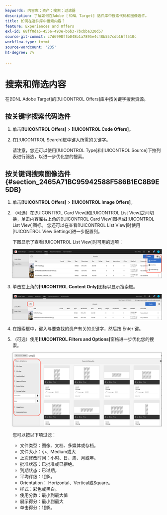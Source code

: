 ```yaml
---
keywords: 内容库；资产；搜索；过滤器
description: 了解如何在Adobe [!DNL Target] 选件库中搜索代码和图像选件。
title: 如何在选件库中搜索内容？
feature: Experiences and Offers
exl-id: 68ff0da5-4556-493e-b6b3-7bcbba320d57
source-git-commit: c7d6998ffb048b1a7895e4c48b557cdb16ff510c
workflow-type: tm+mt
source-wordcount: '235'
ht-degree: 7%

---
```


# 搜索和筛选内容

在[!DNL Adobe Target]的[!UICONTROL Offers]库中按关键字搜索资源。

## 按关键字搜索代码选件

1. 单击&#x200B;**[!UICONTROL Offers]** > **[!UICONTROL Code Offers]**。
1. 在[!UICONTROL Search]框中键入所需的关键字。

   请注意，您还可以使用[!UICONTROL Type]和[!UICONTROL Source]下拉列表进行筛选，以进一步优化您的搜索。

## 按关键词搜索图像选件 {#section_2465A71BC95942588F586B1EC8B9E5DB}

1. 单击&#x200B;**[!UICONTROL Offers]** > **[!UICONTROL Image Offers]**。

1. （可选）在[!UICONTROL Card View]和[!UICONTROL List View]之间切换，单击内容库右上角的[!UICONTROL Card View]图标或[!UICONTROL List View]图标。 您还可以在查看[!UICONTROL List View]时使用[!UICONTROL View Settings]进一步配置列。

   下图显示了查看[!UICONTROL List View]时可用的选项：

   ![列表视图选项](/help/main/c-experiences/c-manage-content/assets/view-settings-options.png)

1. 单击左上角的&#x200B;**[!UICONTROL Content Only]**&#x200B;图标以显示搜索框。

   ![仅内容选项](/help/main/c-experiences/c-manage-content/assets/content-only.png)

1. 在搜索框中，键入与要查找的资产有关的关键字，然后按 Enter 键。

1. （可选）使用&#x200B;**[!UICONTROL Filters and Options]**&#x200B;窗格进一步优化您的搜索。

   ![筛选器和选项窗格](/help/main/c-experiences/c-manage-content/assets/filter-and-options.png)

   您可以按以下项过滤：

   * 文件类型：图像、文档、多媒体或存档。
   * 文件大小：小、Medium或大
   * 上次修改时间：小时、日、周、月或年。
   * 批准状态：已批准或已拒绝。
   * 到期状态：已过期。
   * 平均评级：1到5。
   * Orientation： Horizontal、Vertical或Square。
   * 样式：彩色或黑白。
   * 使用分数：最小到最大值
   * 展示得分：最小到最大
   * 单击得分：1到5。
